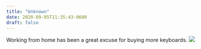 ```yaml
---
title: "Unknown"
date: 2020-09-05T11:35:43-0600
draft: false
---
```


Working from home has been a great excuse for buying more keyboards.
![](/images/2020/4027241bec.jpg)
